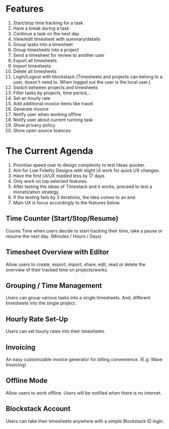 # Features

1. Start/stop time tracking for a task
1. Have a break during a task
1. Continue a task on the next day
1. View/edit timesheet with summary/details
1. Group tasks into a timesheet
1. Group timesheets into a project
1. Send a timesheet for review to another user
1. Export all timesheets
1. Import timesheets
1. Delete all timesheets
1. Login/Logout with blockstack (Timesheets and projects can belong to a user, doesn't need to. When logged out the user is the local user.)
1. Switch between projects and timesheets
1. Filter tasks by projects, time period,..
1. Set an hourly rate
1. Add additional invoice items like travel
1. Generate invoice
1. Notify user when working offline
1. Notify user about current running task
1. Show privacy policy
1. Show open source licences


# The Current Agenda

1. Prioritise speed over to design complexity to test Ideas quicker.
1. Aim for Low Fidelity Designs with slight UI work for quick UX changes.
1. Have the first UI/UX readied less by 17 days.
1. Only work on top selected features.
1. After testing the ideas of Timestack and it works, proceed to test a monetization strategy.
1. If the testing fails by 3 iterations, the idea comes to an end.
1. Main UX is focus accordingly to the features below.

## Time Counter (Start/Stop/Resume)
Counts Time when users decide to start tracking their time, take a pause or resume the next day.
(Minutes / Hours / Days)

## Timesheet Overview with Editor
Allow users to create, export, import, share, edit, read or delete the overview of their tracked time on projects/works.

## Grouping / Time Management
Users can group various tasks into a single timesheets. And, different timesheets into the single project.

## Hourly Rate Set-Up
Users can set hourly rates into their timesheets.

## Invoicing
An easy customizable invoice generator for billing convenience. (E.g: Wave Invoicing)

## Offline Mode
Allow users to work offline. Users will be notified when there is no internet.

## Blockstack Account
Users can take their timesheets anywhere with a simple Blockstack ID login.
